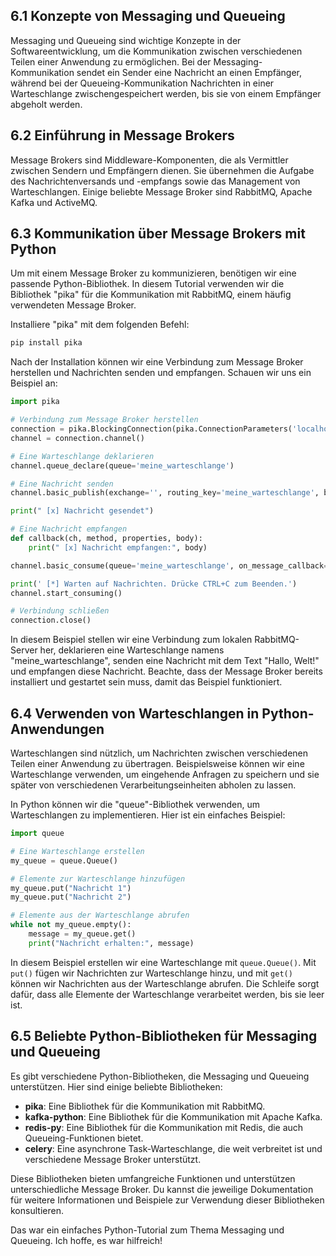 ## 6.1 Konzepte von Messaging und Queueing

Messaging und Queueing sind wichtige Konzepte in der Softwareentwicklung, um die Kommunikation zwischen verschiedenen Teilen einer Anwendung zu ermöglichen. Bei der Messaging-Kommunikation sendet ein Sender eine Nachricht an einen Empfänger, während bei der Queueing-Kommunikation Nachrichten in einer Warteschlange zwischengespeichert werden, bis sie von einem Empfänger abgeholt werden.

## 6.2 Einführung in Message Brokers

Message Brokers sind Middleware-Komponenten, die als Vermittler zwischen Sendern und Empfängern dienen. Sie übernehmen die Aufgabe des Nachrichtenversands und -empfangs sowie das Management von Warteschlangen. Einige beliebte Message Broker sind RabbitMQ, Apache Kafka und ActiveMQ.

## 6.3 Kommunikation über Message Brokers mit Python

Um mit einem Message Broker zu kommunizieren, benötigen wir eine passende Python-Bibliothek. In diesem Tutorial verwenden wir die Bibliothek "pika" für die Kommunikation mit RabbitMQ, einem häufig verwendeten Message Broker.

Installiere "pika" mit dem folgenden Befehl:

```python
pip install pika
```

Nach der Installation können wir eine Verbindung zum Message Broker herstellen und Nachrichten senden und empfangen. Schauen wir uns ein Beispiel an:

```python
import pika

# Verbindung zum Message Broker herstellen
connection = pika.BlockingConnection(pika.ConnectionParameters('localhost'))
channel = connection.channel()

# Eine Warteschlange deklarieren
channel.queue_declare(queue='meine_warteschlange')

# Eine Nachricht senden
channel.basic_publish(exchange='', routing_key='meine_warteschlange', body='Hallo, Welt!')

print(" [x] Nachricht gesendet")

# Eine Nachricht empfangen
def callback(ch, method, properties, body):
    print(" [x] Nachricht empfangen:", body)

channel.basic_consume(queue='meine_warteschlange', on_message_callback=callback, auto_ack=True)

print(' [*] Warten auf Nachrichten. Drücke CTRL+C zum Beenden.')
channel.start_consuming()

# Verbindung schließen
connection.close()
```

In diesem Beispiel stellen wir eine Verbindung zum lokalen RabbitMQ-Server her, deklarieren eine Warteschlange namens "meine_warteschlange", senden eine Nachricht mit dem Text "Hallo, Welt!" und empfangen diese Nachricht. Beachte, dass der Message Broker bereits installiert und gestartet sein muss, damit das Beispiel funktioniert.

## 6.4 Verwenden von Warteschlangen in Python-Anwendungen

Warteschlangen sind nützlich, um Nachrichten zwischen verschiedenen Teilen einer Anwendung zu übertragen. Beispielsweise können wir eine Warteschlange verwenden, um eingehende Anfragen zu speichern und sie später von verschiedenen Verarbeitungseinheiten abholen zu lassen.

In Python können wir die "queue"-Bibliothek verwenden, um Warteschlangen zu implementieren. Hier ist ein einfaches Beispiel:

```python
import queue

# Eine Warteschlange erstellen
my_queue = queue.Queue()

# Elemente zur Warteschlange hinzufügen
my_queue.put("Nachricht 1")
my_queue.put("Nachricht 2")

# Elemente aus der Warteschlange abrufen
while not my_queue.empty():
    message = my_queue.get()
    print("Nachricht erhalten:", message)
```

In diesem Beispiel erstellen wir eine Warteschlange mit `queue.Queue()`. Mit `put()` fügen wir Nachrichten zur Warteschlange hinzu, und mit `get()` können wir Nachrichten aus der Warteschlange abrufen. Die Schleife sorgt dafür, dass alle Elemente der Warteschlange verarbeitet werden, bis sie leer ist.

## 6.5 Beliebte Python-Bibliotheken für Messaging und Queueing

Es gibt verschiedene Python-Bibliotheken, die Messaging und Queueing unterstützen. Hier sind einige beliebte Bibliotheken:

- **pika**: Eine Bibliothek für die Kommunikation mit RabbitMQ.
- **kafka-python**: Eine Bibliothek für die Kommunikation mit Apache Kafka.
- **redis-py**: Eine Bibliothek für die Kommunikation mit Redis, die auch Queueing-Funktionen bietet.
- **celery**: Eine asynchrone Task-Warteschlange, die weit verbreitet ist und verschiedene Message Broker unterstützt.

Diese Bibliotheken bieten umfangreiche Funktionen und unterstützen unterschiedliche Message Broker. Du kannst die jeweilige Dokumentation für weitere Informationen und Beispiele zur Verwendung dieser Bibliotheken konsultieren.

Das war ein einfaches Python-Tutorial zum Thema Messaging und Queueing. Ich hoffe, es war hilfreich!